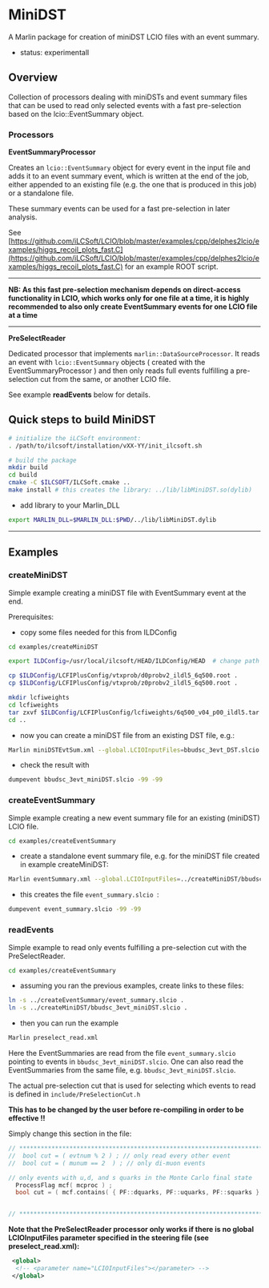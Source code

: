 # MiniDST
A Marlin package for creation of miniDST LCIO files with an event summary.
- status: experimentall


## Overview

Collection of processors dealing with miniDSTs and event summary files that 
can be used to read only selected events with a fast pre-selection based
on the lcio::EventSummary object.

### Processors

**EventSummaryProcessor**

Creates an `lcio::EventSummary` object for every event in the input file and adds it to an
event summary event, which is written at the end of the job, either appended to an existing 
file (e.g. the one that is produced in this job) or a standalone file.

These summary events can be used for a fast pre-selection in later analysis.

See [https://github.com/iLCSoft/LCIO/blob/master/examples/cpp/delphes2lcio/examples/higgs_recoil_plots_fast.C](https://github.com/iLCSoft/LCIO/blob/master/examples/cpp/delphes2lcio/examples/higgs_recoil_plots_fast.C) for an example ROOT script.

---

**NB: As this fast pre-selection mechanism depends on direct-access functionality in LCIO, which works only for one file at a time, it is
highly recommended to also only create EventSummary events for one LCIO file at a time**

---

**PreSelectReader**

Dedicated processor that implements `marlin::DataSourceProcessor`. It reads an event with `lcio::EventSummary` objects ( created with 
the EventSummaryProcessor ) and then only reads full events fulfilling a pre-selection cut from the same, or another LCIO file.

See example **readEvents** below for details.


## Quick steps to build MiniDST

```sh
# initialize the iLCSoft environment:
. /path/to/ilcsoft/installation/vXX-YY/init_ilcsoft.sh

# build the package
mkdir build
cd build
cmake -C $ILCSOFT/ILCSoft.cmake ..
make install # this creates the library: ../lib/libMiniDST.so(dylib)
```

- add library to your Marlin_DLL

```sh
export MARLIN_DLL=$MARLIN_DLL:$PWD/../lib/libMiniDST.dylib
```

---

## Examples

### createMiniDST

Simple example creating a miniDST file with EventSummary event at the end.

Prerequisites:
- copy some files needed for this from ILDConfig

```sh
cd examples/createMiniDST

export ILDConfig=/usr/local/ilcsoft/HEAD/ILDConfig/HEAD  # change path as needed

cp $ILDConfig/LCFIPlusConfig/vtxprob/d0probv2_ildl5_6q500.root .
cp $ILDConfig/LCFIPlusConfig/vtxprob/z0probv2_ildl5_6q500.root .

mkdir lcfiweights
cd lcfiweights
tar zxvf $ILDConfig/LCFIPlusConfig/lcfiweights/6q500_v04_p00_ildl5.tar.gz
cd ..

```

- now you can create a miniDST file from an existing DST file, e.g.:

```sh
Marlin miniDSTEvtSum.xml --global.LCIOInputFiles=bbudsc_3evt_DST.slcio --constant.LCIOOutputFile=bbudsc_3evt_miniDST.slcio
```

- check the result with

```sh
dumpevent bbudsc_3evt_miniDST.slcio -99 -99
```


### createEventSummary

Simple example creating a new event summary file for an existing (miniDST) LCIO file.


```sh
cd examples/createEventSummary
```

- create a standalone event summary file, e.g. for the miniDST file created in example createMiniDST:

```sh
Marlin eventSummary.xml --global.LCIOInputFiles=../createMiniDST/bbudsc_3evt_miniDST.slcio 
```

- this creates the file `event_summary.slcio `:

```sh
dumpevent event_summary.slcio -99 -99
```


### readEvents

Simple example to read only events fulfilling a pre-selection cut with the PreSelectReader.

```sh
cd examples/createEventSummary
```

- assuming you ran the previous examples, create links to these files:

```sh
ln -s ../createEventSummary/event_summary.slcio .
ln -s ../createMiniDST/bbudsc_3evt_miniDST.slcio .
```

- then you can run the example

```sh
Marlin preselect_read.xml
```

Here the EventSummaries are read from the file `event_summary.slcio` pointing to events in `bbudsc_3evt_miniDST.slcio`.
One can also read the EventSummaries from the same file, e.g. `bbudsc_3evt_miniDST.slcio`.



The actual pre-selection cut that is used for selecting which events to read is defined in `include/PreSelectionCut.h`

**This has to be changed by the user before re-compiling in order to be effective !!**


Simply change this section in the file:

```c++
// *******************************************************************************************
//  bool cut = ( evtnum % 2 ) ; // only read every other event
//  bool cut = ( munum == 2  ) ; // only di-muon events

// only events with u,d, and s quarks in the Monte Carlo final state
  ProcessFlag mcf( mcproc ) ;
  bool cut = ( mcf.contains( { PF::dquarks, PF::uquarks, PF::squarks }  )  ) ;


// *******************************************************************************************
```


**Note that the PreSelectReader processor only works if there is no global LCIOInputFiles parameter
specified in the steering file (see preselect_read.xml):**

```xml
 <global>
  <!-- <parameter name="LCIOInputFiles"></parameter> -->
 </global>
```

